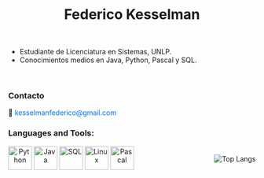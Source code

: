<h1 align="center">Federico Kesselman</h1>

<br />

- Estudiante de Licenciatura en Sistemas, UNLP.
- Conocimientos medios en Java, Python, Pascal y SQL.

<br>

<h3 align="left">Contacto</h3>
<p align="left">
    📧 <a href="mailto:kesselmanfederico@gmail.com" style="color: #0073e6; text-decoration: none;">kesselmanfederico@gmail.com</a>
</p>

<h3 align="left">Languages and Tools:</h3>

<div align="center">
    <div style="display: flex; flex-direction: row; justify-content: space-between; align-items: center;">
        <div>
            <img src="https://skillicons.dev/icons?i=python" alt="Python" width="48" height="48">
            <img src="https://skillicons.dev/icons?i=java" alt="Java" width="48" height="48">
            <img src="https://skillicons.dev/icons?i=mysql" alt="SQL" width="48" height="48">
            <img src="https://skillicons.dev/icons?i=linux" alt="Linux" width="48" height="48">
            <img src="https://cdn-icons-png.flaticon.com/512/2306/2306173.png" alt="Pascal" width="48" height="48">
        </div>
        <div style="margin-left: 20px;">
            <img 
                src="https://github-readme-stats.vercel.app/api/top-langs/?username=JoaquinDiLorenzo&layout=compact&theme=transparent" 
                alt="Top Langs" 
            />
        </div>
    </div>
</div>
